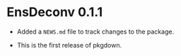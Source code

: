 # EnsDeconv 0.1.1

* Added a `NEWS.md` file to track changes to the package.

* This is the first release of pkgdown.


